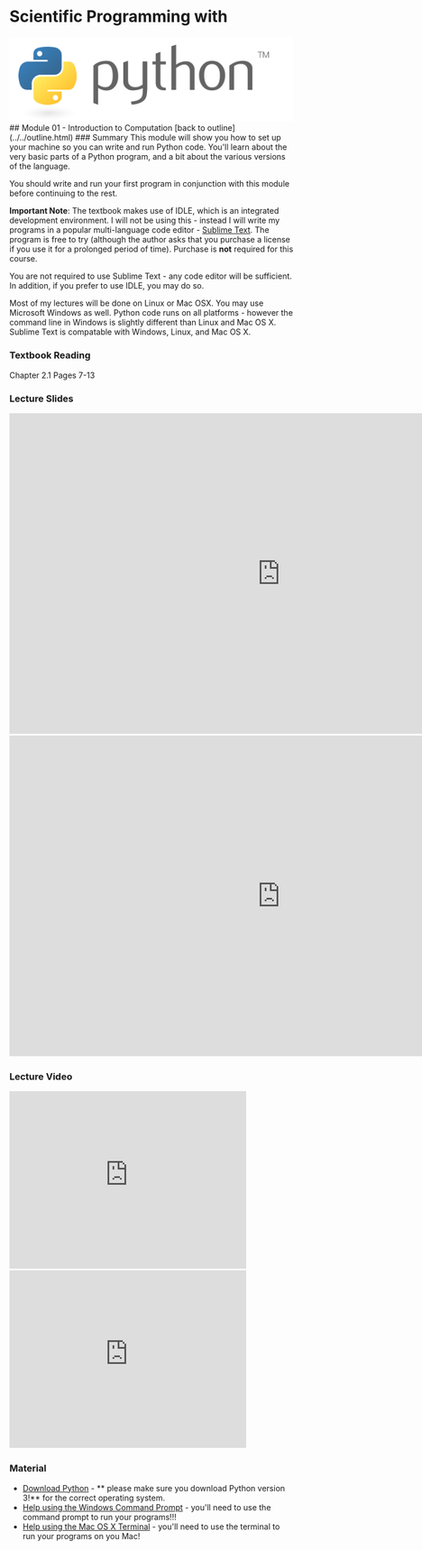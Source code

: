 # Scientific Programming with 
<img src="../../imgs/python.png"/>
## Module 01 - Introduction to Computation
[back to outline](../../outline.html)
### Summary
This module will show you how to set up your machine so you can write and run Python code.  You'll learn about the very basic parts of a Python program, and a bit about the various versions of the language.  

You should write and run your first program in conjunction with this module before continuing to the rest.

**Important Note**:  The textbook makes use of IDLE, which is an integrated development environment.  I will not be using this - instead I will write my programs in a popular multi-language code editor - [Sublime Text](http://www.sublimetext.com/).  The program is free to try (although the author asks that you purchase a license if you use it for a prolonged period of time).  Purchase is **not** required for this course.

You are not required to use Sublime Text - any code editor will be sufficient.  In addition, if you prefer to use IDLE, you may do so.

Most of my lectures will be done on Linux or Mac OSX.  You may use Microsoft Windows as well.  Python code runs on all platforms - however the command line in Windows is slightly different than Linux and Mac OS X.  Sublime Text is compatable with Windows, Linux, and Mac OS X.

### Textbook Reading
Chapter 2.1
Pages 7-13

### Lecture Slides
<iframe src="https://docs.google.com/presentation/d/1BosKQ3Y-FUgoh2n2EaB4nVatlC9-o612Btxbht_YeUE/embed?start=false&loop=false&delayms=3000" frameborder="0" width="960" height="569" allowfullscreen="true" mozallowfullscreen="true" webkitallowfullscreen="true"></iframe>
<iframe src="https://docs.google.com/presentation/d/1QKbwaKIe7CQQ2GiBvXnEoW9KmAgbW8C7yDE2rXbQqHI/embed?start=false&loop=false&delayms=3000" frameborder="0" width="960" height="569" allowfullscreen="true" mozallowfullscreen="true" webkitallowfullscreen="true"></iframe>

### Lecture Video
<iframe width="420" height="315" src="https://www.youtube.com/embed/JRKmhqdmNFo" frameborder="0" allowfullscreen></iframe>

<iframe width="420" height="315" src="https://www.youtube.com/embed/kWYNuJhkkv0" frameborder="0" allowfullscreen></iframe>

### Material
- [Download Python](https://www.python.org/downloads/) - ** please make sure you download Python version 3!** for the correct operating system.
- [Help using the Windows Command Prompt](http://www.7tutorials.com/command-prompt-how-use-basic-commands) - you'll need to use the command prompt to run your programs!!!
- [Help using the Mac OS X Terminal](https://www.youtube.com/watch?v=-Vl4rpZVA6I) - you'll need to use the terminal to run your programs on you Mac!